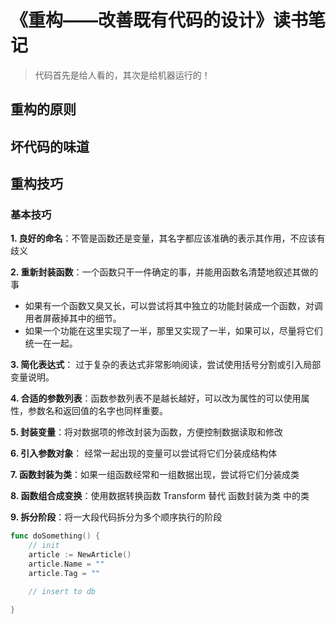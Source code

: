 # 《重构——改善既有代码的设计》读书笔记

> 代码首先是给人看的，其次是给机器运行的！

## 重构的原则

## 坏代码的味道

## 重构技巧

### 基本技巧

**1. 良好的命名**：不管是函数还是变量，其名字都应该准确的表示其作用，不应该有歧义

**2. 重新封装函数**：一个函数只干一件确定的事，并能用函数名清楚地叙述其做的事
* 如果有一个函数又臭又长，可以尝试将其中独立的功能封装成一个函数，对调用者屏蔽掉其中的细节。
* 如果一个功能在这里实现了一半，那里又实现了一半，如果可以，尽量将它们统一在一起。

**3. 简化表达式**： 过于复杂的表达式非常影响阅读，尝试使用括号分割或引入局部变量说明。

**4. 合适的参数列表**：函数参数列表不是越长越好，可以改为属性的可以使用属性，参数名和返回值的名字也同样重要。

**5. 封装变量**：将对数据项的修改封装为函数，方便控制数据读取和修改

**6. 引入参数对象**： 经常一起出现的变量可以尝试将它们分装成结构体

**7. 函数封装为类**：如果一组函数经常和一组数据出现，尝试将它们分装成类

**8. 函数组合成变换**：使用数据转换函数 Transform 替代 函数封装为类 中的类

**9. 拆分阶段**：将一大段代码拆分为多个顺序执行的阶段


 

```go
func doSomething() {
    // init
    article := NewArticle()
    article.Name = ""
    article.Tag = ""

    // insert to db

}
```